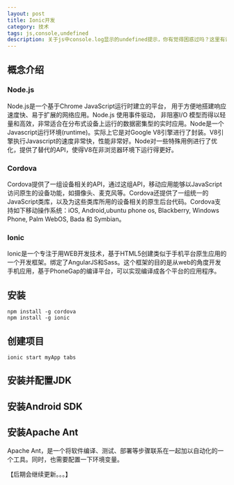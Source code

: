 ```yaml
---
layout: post
title: Ionic开发
category: 技术
tags: js,console,undefined
description: 关于js中console.log显示的undefined提示，你有觉得困惑过吗？这里有详解
---
```


## 概念介绍
### Node.js
Node.js是一个基于Chrome JavaScript运行时建立的平台， 用于方便地搭建响应速度快、易于扩展的网络应用。Node.js 使用事件驱动， 非阻塞I/O 模型而得以轻量和高效，非常适合在分布式设备上运行的数据密集型的实时应用。Node是一个Javascript运行环境(runtime)。实际上它是对Google V8引擎进行了封装。V8引 擎执行Javascript的速度非常快，性能非常好。Node对一些特殊用例进行了优化，提供了替代的API，使得V8在非浏览器环境下运行得更好。

### Cordova
Cordova提供了一组设备相关的API，通过这组API，移动应用能够以JavaScript访问原生的设备功能，如摄像头、麦克风等。Cordova还提供了一组统一的JavaScript类库，以及为这些类库所用的设备相关的原生后台代码。Cordova支持如下移动操作系统：iOS, Android,ubuntu phone os, Blackberry, Windows Phone, Palm WebOS, Bada 和 Symbian。

### Ionic
Ionic是一个专注于用WEB开发技术，基于HTML5创建类似于手机平台原生应用的一个开发框架。绑定了AngularJS和Sass。这个框架的目的是从web的角度开发手机应用，基于PhoneGap的编译平台，可以实现编译成各个平台的应用程序。

## 安装

    npm install -g cordova
    npm install -g ionic

## 创建项目

    ionic start myApp tabs

## 安装并配置JDK

## 安装Android SDK

## 安装Apache Ant
Apache Ant，是一个将软件编译、测试、部署等步骤联系在一起加以自动化的一个工具。同时，也需要配置一下环境变量。

【后期会继续更新。。。】